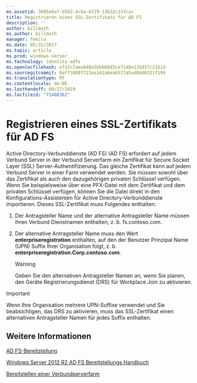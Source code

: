 ```yaml
---
ms.assetid: 3095e6a7-b562-4c6a-bf29-13b32c133cac
title: Registrieren eines SSL-Zertifikats für AD FS
description: ''
author: billmath
ms.author: billmath
manager: femila
ms.date: 05/31/2017
ms.topic: article
ms.prod: windows-server
ms.technology: identity-adfs
ms.openlocfilehash: efa7c7aee848a5bbb68d3ce7140e135d37c2161d
ms.sourcegitcommit: 6aff3d88ff22ea141a6ea6572a5ad8dd6321f199
ms.translationtype: MT
ms.contentlocale: de-DE
ms.lasthandoff: 09/27/2019
ms.locfileid: "71408362"
---
```

# <a name="enroll-an-ssl-certificate-for-ad-fs"></a>Registrieren eines SSL-Zertifikats für AD FS

Active Directory-Verbunddienste (AD FS) \(AD FS\) erfordert auf jedem Verbund Server in der Verbund Serverfarm ein Zertifikat für Secure Socket Layer \(SSL\) Server-Authentifizierung. Das gleiche Zertifikat kann auf jedem Verbund Server in einer Farm verwendet werden. Sie müssen sowohl über das Zertifikat als auch den dazugehörigen privaten Schlüssel verfügen. Wenn Sie beispielsweise über eine PFX-Datei mit dem Zertifikat und dem privaten Schlüssel verfügen, können Sie die Datei direkt in den Konfigurations-Assistenten für Active Directory-Verbunddienste importieren. Dieses SSL-Zertifikat muss Folgendes enthalten:  
  
1.  Der Antragsteller Name und der alternative Antragsteller Name müssen ihren Verbund Dienstnamen enthalten, z. b. fs.contoso.com.  
  
2.  Der alternative Antragsteller Name muss den Wert **enterpriseregistration** enthalten, auf den der Benutzer Prinzipal Name \(UPN\) Suffix Ihrer Organisation folgt, z. b. **enterpriseregistration.Corp.contoso.com**.  
  
    > [!WARNING]  
    > Geben Sie den alternativen Antragsteller Namen an, wenn Sie planen, den Geräte Registrierungsdienst \(DRS\) für Workplace Join zu aktivieren.  
  
> [!IMPORTANT]  
> Wenn Ihre Organisation mehrere UPN-Suffixe verwendet und Sie beabsichtigen, das DRS zu aktivieren, muss das SSL-Zertifikat einen alternativen Antragsteller Namen für jedes Suffix enthalten.  
  
## <a name="see-also"></a>Weitere Informationen
[AD FS-Bereitstellung](../../ad-fs/AD-FS-Deployment.md)  

[Windows Server 2012 R2 AD FS Bereitstellungs Handbuch](../../ad-fs/deployment/Windows-Server-2012-R2-AD-FS-Deployment-Guide.md)  
 
[Bereitstellen einer Verbundserverfarm](../../ad-fs/deployment/Deploying-a-Federation-Server-Farm.md)  
  
  

